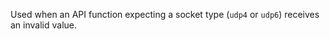 
Used when an API function expecting a socket type (`udp4` or `udp6`) receives an
invalid value.

<a id="ERR_SOCKET_CANNOT_SEND"></a>
